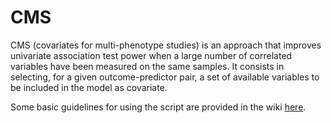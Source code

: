 # CMS

CMS (covariates for multi-phenotype studies) is an approach that improves univariate association test power when a large number of correlated variables have been measured on the same samples. It consists in selecting, for a given outcome-predictor pair, a set of available variables to be included in the model as covariate.

Some basic guidelines for using the script are provided in the wiki [here](https://github.com/haschard/CMS/wiki/WIKI-CMS).


